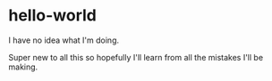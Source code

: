 # hello-world
I have no idea what I'm doing.

Super new to all this so hopefully I'll learn from all the mistakes I'll be making.
